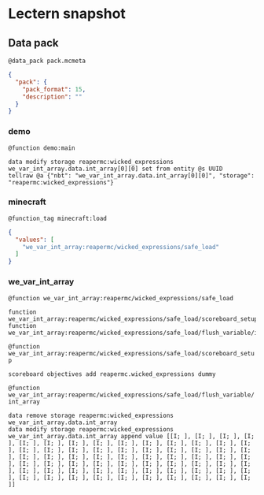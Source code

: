 # Lectern snapshot

## Data pack

`@data_pack pack.mcmeta`

```json
{
  "pack": {
    "pack_format": 15,
    "description": ""
  }
}
```

### demo

`@function demo:main`

```mcfunction
data modify storage reapermc:wicked_expressions we_var_int_array.data.int_array[0][0] set from entity @s UUID
tellraw @a {"nbt": "we_var_int_array.data.int_array[0][0]", "storage": "reapermc:wicked_expressions"}
```

### minecraft

`@function_tag minecraft:load`

```json
{
  "values": [
    "we_var_int_array:reapermc/wicked_expressions/safe_load"
  ]
}
```

### we_var_int_array

`@function we_var_int_array:reapermc/wicked_expressions/safe_load`

```mcfunction
function we_var_int_array:reapermc/wicked_expressions/safe_load/scoreboard_setup
function we_var_int_array:reapermc/wicked_expressions/safe_load/flush_variable/int_array
```

`@function we_var_int_array:reapermc/wicked_expressions/safe_load/scoreboard_setup`

```mcfunction
scoreboard objectives add reapermc.wicked_expressions dummy
```

`@function we_var_int_array:reapermc/wicked_expressions/safe_load/flush_variable/int_array`

```mcfunction
data remove storage reapermc:wicked_expressions we_var_int_array.data.int_array
data modify storage reapermc:wicked_expressions we_var_int_array.data.int_array append value [[I; ], [I; ], [I; ], [I; ], [I; ], [I; ], [I; ], [I; ], [I; ], [I; ], [I; ], [I; ], [I; ], [I; ], [I; ], [I; ], [I; ], [I; ], [I; ], [I; ], [I; ], [I; ], [I; ], [I; ], [I; ], [I; ], [I; ], [I; ], [I; ], [I; ], [I; ], [I; ], [I; ], [I; ], [I; ], [I; ], [I; ], [I; ], [I; ], [I; ], [I; ], [I; ], [I; ], [I; ], [I; ], [I; ], [I; ], [I; ], [I; ], [I; ], [I; ], [I; ], [I; ], [I; ], [I; ], [I; ], [I; ], [I; ], [I; ], [I; ], [I; ], [I; ], [I; ], [I; ]]
```

